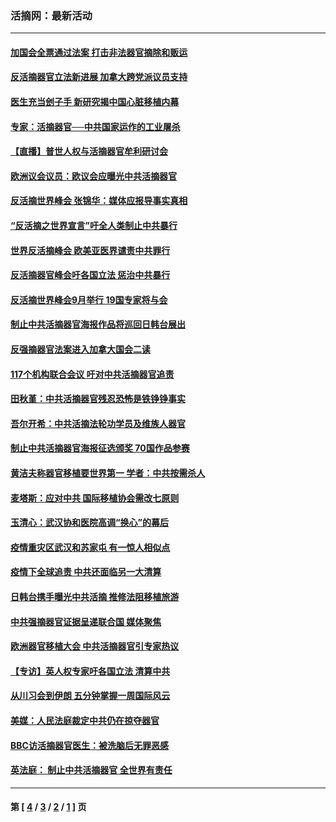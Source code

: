 ### 活摘网：最新活动
---
#### [加国会全票通过法案 打击非法器官摘除和贩运](../../pages/nf5883/n13884924.md?02100430) 
#### [反活摘器官立法新进展 加拿大跨党派议员支持](../../pages/nf5883/n13876061.md?02100430) 
#### [医生充当刽子手 新研究揭中国心脏移植内幕](../../pages/nf5883/n13772291.md?02100430) 
#### [专家：活摘器官──中共国家运作的工业屠杀](../../pages/nf5883/n13761178.md?02100430) 
#### [【直播】普世人权与活摘器官牟利研讨会](../../pages/nf5883/n13425146.md?02100430) 
#### [欧洲议会议员：欧议会应曝光中共活摘器官](../../pages/nf5883/n13336571.md?02100430) 
#### [反活摘世界峰会 张锦华：媒体应报导事实真相](../../pages/nf5883/n13278502.md?02100430) 
#### [“反活摘之世界宣言”吁全人类制止中共暴行](../../pages/nf5883/n13259730.md?02100430) 
#### [世界反活摘峰会 欧美亚医界谴责中共罪行](../../pages/nf5883/n13253550.md?02100430) 
#### [反活摘器官峰会吁各国立法 惩治中共暴行](../../pages/nf5883/n13245052.md?02100430) 
#### [反活摘世界峰会9月举行 19国专家将与会](../../pages/nf5883/n13201492.md?02100430) 
#### [制止中共活摘器官海报作品将巡回日韩台展出](../../pages/nf5883/n13177791.md?02100430) 
#### [反强摘器官法案进入加拿大国会二读](../../pages/nf5883/n13033450.md?02100430) 
#### [117个机构联合会议 吁对中共活摘器官追责](../../pages/nf5883/n12775087.md?02100430) 
#### [田秋堇：中共活摘器官残忍恐怖是铁铮铮事实](../../pages/nf5883/n12702148.md?02100430) 
#### [吾尔开希：中共活摘法轮功学员及维族人器官](../../pages/nf5883/n12693197.md?02100430) 
#### [制止中共活摘器官海报征选颁奖 70国作品参赛](../../pages/nf5883/n12692050.md?02100430) 
#### [黄洁夫称器官移植要世界第一 学者：中共按需杀人](../../pages/nf5883/n12572329.md?02100430) 
#### [麦塔斯：应对中共 国际移植协会需改七原则](../../pages/nf5883/n12514711.md?02100430) 
#### [玉清心：武汉协和医院高调“换心”的幕后](../../pages/nf5883/n12298730.md?02100430) 
#### [疫情重灾区武汉和苏家屯 有一惊人相似点](../../pages/nf5883/n12150824.md?02100430) 
#### [疫情下全球追责 中共还面临另一大清算](../../pages/nf5883/n12070397.md?02100430) 
#### [日韩台携手曝光中共活摘 推修法阻移植旅游](../../pages/nf5883/n11712046.md?02100430) 
#### [中共强摘器官证据呈递联合国 媒体聚焦](../../pages/nf5883/n11546426.md?02100430) 
#### [欧洲器官移植大会 中共活摘器官引专家热议](../../pages/nf5883/n11539095.md?02100430) 
#### [【专访】英人权专家吁各国立法 清算中共](../../pages/nf5883/n11367315.md?02100430) 
#### [从川习会到伊朗 五分钟掌握一周国际风云](../../pages/nf5883/n11338520.md?02100430) 
#### [美媒：人民法庭裁定中共仍在掠夺器官](../../pages/nf5883/n11334897.md?02100430) 
#### [BBC访活摘器官医生：被洗脑后无罪恶感](../../pages/nf5883/n11335935.md?02100430) 
#### [英法庭： 制止中共活摘器官 全世界有责任](../../pages/nf5883/n11330691.md?02100430) 

---
#### 第 [ [4](./4.md?02100430) / [3](./3.md?02100430) / [2](./2.md?02100430) / [1](./1.md?02100430) ] 页
